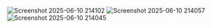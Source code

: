 
![Screenshot 2025-06-10 214102](https://github.com/user-attachments/assets/d1741196-9eda-4f7e-803e-9592a0d9fa01)
![Screenshot 2025-06-10 214057](https://github.com/user-attachments/assets/24bf4a51-83a3-4b55-88b7-39c4c82383e6)
![Screenshot 2025-06-10 214045](https://github.com/user-attachments/assets/167bc477-6701-4353-919c-6936c1472494)
